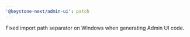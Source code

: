 ```yaml
---
'@keystone-next/admin-ui': patch
---
```


Fixed import path separator on Windows when generating Admin UI code.
